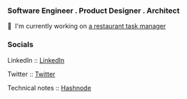 ### Software Engineer . Product Designer . Architect

🚀  I'm currently working on [a restaurant task manager](http://tinagao.com)


### Socials

LinkedIn :: [LinkedIn](https://www.linkedin.com/in/tinaxg)

Twitter :: [Twitter](https://twitter.com/tinaxgao)

Technical notes :: [Hashnode](https://tinaxgao.hashnode.dev/)
